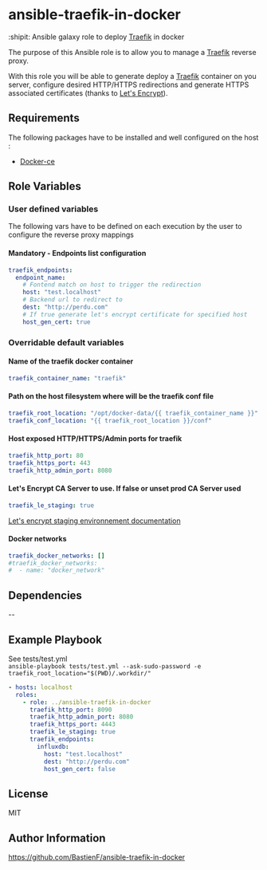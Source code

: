 ansible-traefik-in-docker
=========
:shipit: Ansible galaxy role to deploy [Traefik](https://traefik.io/) in docker

The purpose of this Ansible role is to allow you to manage a
[Traefik](https://traefik.io/) reverse proxy.

With this role you will be able to generate deploy a [Traefik](https://traefik.io/) container on you server,
configure desired HTTP/HTTPS redirections and generate HTTPS associated certificates (thanks to [Let's Encrypt](https://letsencrypt.org/)).


Requirements
------------

The following packages have to be installed and well configured on the host :
- [Docker-ce](https://docs.docker.com/engine/installation/)

Role Variables
--------------

### User defined variables
The following vars have to be defined on each execution by the user to configure the reverse proxy mappings

#### Mandatory - Endpoints list configuration
```yaml
traefik_endpoints:
  endpoint_name:
    # Fontend match on host to trigger the redirection
    host: "test.localhost"
    # Backend url to redirect to
    dest: "http://perdu.com"
    # If true generate let's encrypt certificate for specified host
    host_gen_cert: true
```

### Overridable default variables
#### Name of the traefik docker container
```yaml
traefik_container_name: "traefik"
```

#### Path on the host filesystem where will be the traefik conf file
```yaml
traefik_root_location: "/opt/docker-data/{{ traefik_container_name }}"
traefik_conf_location: "{{ traefik_root_location }}/conf"
```

#### Host exposed HTTP/HTTPS/Admin ports for traefik
```yaml
traefik_http_port: 80
traefik_https_port: 443
traefik_http_admin_port: 8080
```

#### Let's Encrypt CA Server to use. If false or unset prod CA Server used
```yaml
traefik_le_staging: true
```
[Let's encrypt staging environnement documentation](https://letsencrypt.org/docs/staging-environment/)

#### Docker networks
```yaml
traefik_docker_networks: []
#traefik_docker_networks:
#  - name: "docker_network"
```

Dependencies
------------

--

Example Playbook
----------------

See tests/test.yml  
`ansible-playbook tests/test.yml --ask-sudo-password -e traefik_root_location="$(PWD)/.workdir/"`
```yaml
- hosts: localhost
  roles:
    - role: ../ansible-traefik-in-docker
      traefik_http_port: 8090
      traefik_http_admin_port: 8080
      traefik_https_port: 4443
      traefik_le_staging: true
      traefik_endpoints:
        influxdb:
          host: "test.localhost"
          dest: "http://perdu.com"
          host_gen_cert: false
```
License
-------

MIT

Author Information
------------------

https://github.com/BastienF/ansible-traefik-in-docker
